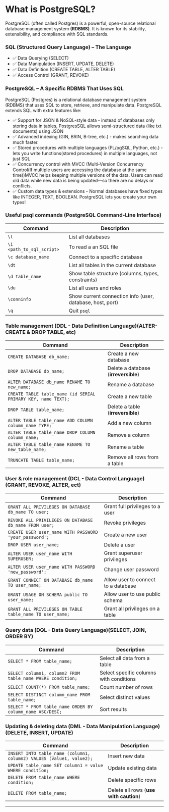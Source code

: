 # **What is PostgreSQL?**

PostgreSQL (often called Postgres) is a powerful, open-source relational database management system **(RDBMS)**. It is known for its stability, extensibility, and compliance with SQL standards.

### SQL (Structured Query Language) – The Language
- ✅ Data Querying (SELECT)
- ✅ Data Manipulation (INSERT, UPDATE, DELETE)
- ✅ Data Definition (CREATE TABLE, ALTER TABLE)
- ✅ Access Control (GRANT, REVOKE)

### PostgreSQL – A Specific RDBMS That Uses SQL

PostgreSQL (Postgres) is a relational database management system (RDBMS) that uses SQL to store, retrieve, and manipulate data. PostgreSQL extends SQL with extra features like:

- ✅ Support for JSON & NoSQL-style data - instead of databases only storing data in tables, PostgresSQL allows semi-structured data (like txt documents) using JSON
- ✅ Advanced indexing (GIN, BRIN, B-tree, etc.) - makes searching data much faster.
- ✅ Stored procedures with multiple languages (PL/pgSQL, Python, etc.) - lets you write functions(stored procedures) in multiple languages, not just SQL
- ✅ Concurrency control with MVCC (Multi-Version Concurrency Control(If multiple users are accessing the database at the same time))MVCC helps keeping multiple versions of the data. Users can read old data while new data is being updated—so there are no delays or conflicts.
- ✅ Custom data types & extensions - Normal databases have fixed types like INTEGER, TEXT, BOOLEAN. PostgreSQL lets you create your own types!


### Useful psql commands (PostgreSQL Command-Line Interface)

| Command                   | Description                                               |
| ------------------------- | --------------------------------------------------------- |
| `\l`                      | List all databases                                        |
| `\i <path_to_sql_script>` | To read a an SQL file                                     |
| `\c database_name`        | Connect to a specific database                            |
| `\dt`                     | List all tables in the current database                   |
| `\d table_name`           | Show table structure (columns, types, constraints)        |
| `\du`                     | List all users and roles                                  |
| `\conninfo`               | Show current connection info (user, database, host, port) |
| `\q`                      | Quit `psql`                                               |

### Table management (DDL - Data Definition Language)(ALTER-CREATE & DROP TABLE, etc)

| Command                                                       | Description                          |
| ------------------------------------------------------------- | ------------------------------------ |
| `CREATE DATABASE db_name;`                                    | Create a new database                |
| `DROP DATABASE db_name;`                                      | Delete a database (**irreversible**) |
| `ALTER DATABASE db_name RENAME TO new_name;`                  | Rename a database                    |
| `CREATE TABLE table_name (id SERIAL PRIMARY KEY, name TEXT);` | Create a new table                   |
| `DROP TABLE table_name;`                                      | Delete a table (**irreversible**)    |
| `ALTER TABLE table_name ADD COLUMN column_name TYPE;`         | Add a new column                     |
| `ALTER TABLE table_name DROP COLUMN column_name;`             | Remove a column                      |
| `ALTER TABLE table_name RENAME TO new_table_name;`            | Rename a table                       |
| `TRUNCATE TABLE table_name;`                                  | Remove all rows from a table         |

### User & role management (DCL - Data Control Language)(GRANT, REVOKE, ALTER, ect)

| Command                                                  | Description                         |
| -------------------------------------------------------- | ----------------------------------- |
| `GRANT ALL PRIVILEGES ON DATABASE db_name TO user;`      | Grant full privileges to a user     |
| `REVOKE ALL PRIVILEGES ON DATABASE db_name FROM user;`   | Revoke privileges                   |
| `CREATE USER user_name WITH PASSWORD 'your_password';`   | Create a new user                   |
| `DROP USER user_name;`                                   | Delete a user                       |
| `ALTER USER user_name WITH SUPERUSER;`                   | Grant superuser privileges          |
| `ALTER USER user_name WITH PASSWORD 'new_password';`     | Change user password                |
| `GRANT CONNECT ON DATABASE db_name TO user_name;`        | Allow user to connect to a database |
| `GRANT USAGE ON SCHEMA public TO user_name;`             | Allow user to use public schema     |
| `GRANT ALL PRIVILEGES ON TABLE table_name TO user_name;` | Grant all privileges on a table     |

### Query data (DQL - Data Query Language)(SELECT, JOIN, ORDER BY)

| Command                                                    | Description                             |
| ---------------------------------------------------------- | --------------------------------------- |
| `SELECT * FROM table_name;`                                | Select all data from a table            |
| `SELECT column1, column2 FROM table_name WHERE condition;` | Select specific columns with conditions |
| `SELECT COUNT(*) FROM table_name;`                         | Count number of rows                    |
| `SELECT DISTINCT column_name FROM table_name;`             | Select distinct values                  |
| `SELECT * FROM table_name ORDER BY column_name ASC/DESC;`  | Sort results                            |

### Updating & deleting data (DML - Data Manipulation Language)(DELETE, INSERT, UPDATE)

| Command                                                              | Description                            |
| -------------------------------------------------------------------- | -------------------------------------- |
| `INSERT INTO table_name (column1, column2) VALUES (value1, value2);` | Insert new data                        |
| `UPDATE table_name SET column1 = value WHERE condition;`             | Update existing data                   |
| `DELETE FROM table_name WHERE condition;`                            | Delete specific rows                   |
| `DELETE FROM table_name;`                                            | Delete all rows (**use with caution**) |

---